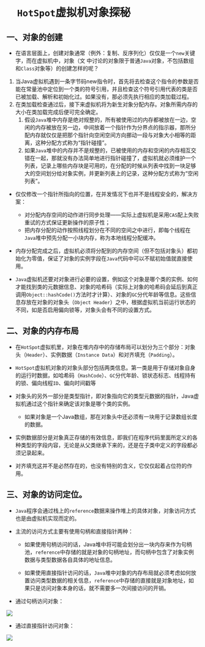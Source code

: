 # 　`HotSpot`虚拟机对象探秘



## 一、对象的创建

- 在语言层面上，创建对象通常（例外：复制、反序列化）仅仅是一个`new`关键字，而在虚拟机中，对象（文
  中讨论的对象限于普通`Java`对象，不包括数组和`Class`对象等）的创建怎样的呢？

1. 当Java虚拟机遇到一条字节码new指令时，首先将去检查这个指令的参数是否能在常量池中定位到一个类的符号引用，并且检查这个符号引用代表的类是否已被加载、解析和初始化过。如果没有，那必须先执行相应的类加载过程。
2. 在类加载检查通过后，接下来虚拟机将为新生对象分配内存。对象所需内存的大小在类加载完成后便可完全确定。
   1. 假设`Java`堆中内存是绝对规整的，所有被使用过的内存都被放在一边，空闲的内存被放在另一边，中间放着一个指针作为分界点的指示器，那所分配内存就仅仅是把那个指针向空闲空间方向挪动一段与对象大小相等的距离，这种分配方式称为“指针碰撞”。
   2. 如果`Java`堆中的内存并不是规整的，已被使用的内存和空闲的内存相互交错在一起，那就没有办法简单地进行指针碰撞了，虚拟机就必须维护一个列表，记录上哪些内存块是可用的，在分配的时候从列表中找到一块足够大的空间划分给对象实例，并更新列表上的记录，这种分配方式称为“空闲列表”。

- 仅仅修改一个指针所指向的位置，在并发情况下也并不是线程安全的，解决方案：
  - 对分配内存空间的动作进行同步处理——实际上虚拟机是采用`CAS`配上失败重试的方式保证更新操作的原子性；
  - 把内存分配的动作按照线程划分在不同的空间之中进行，即每个线程在`Java`堆中预先分配一小块内存，称为本地线程分配缓冲。

- 内存分配完成之后，虚拟机必须将分配到的内存空间（但不包括对象头）都初始化为零值，保证了对象的实例字段在`Java`代码中可以不赋初始值就直接使用。
- `Java`虚拟机还要对对象进行必要的设置，例如这个对象是哪个类的实例、如何才能找到类的元数据信息、对象的哈希码（实际上对象的哈希码会延后到真正调用`Object::hashCode()`方法时才计算）、对象的`GC`分代年龄等信息。这些信息存放在对象的对象头（`Object Header`）之中，根据虚拟机当前运行状态的不同，如是否启用偏向锁等，对象头会有不同的设置方式。





## 二、对象的内存布局

- 在`HotSpot`虚拟机里，对象在堆内存中的存储布局可以划分为三个部分：对象头（`Header`）、实例数据（`Instance Data`）和对齐填充（`Padding`）。

- `HotSpot`虚拟机对象的对象头部分包括两类信息。第一类是用于存储对象自身的运行时数据，如哈希码（`HashCode`）、`GC`分代年龄、锁状态标志、线程持有的锁、偏向线程`ID`、偏向时间戳等

- 对象头的另外一部分是类型指针，即对象指向它的类型元数据的指针，Java虚拟机通过这个指针来确定该对象是哪个类的实例。
  - 如果对象是一个Java数组，那在对象头中还必须有一块用于记录数组长度的数据。

- 实例数据部分是对象真正存储的有效信息，即我们在程序代码里面所定义的各种类型的字段内容，无论是从父类继承下来的，还是在子类中定义的字段都必须记录起来。

- 对齐填充这并不是必然存在的，也没有特别的含义，它仅仅起着占位符的作用。



## 三、对象的访问定位。

- `Java`程序会通过栈上的`reference`数据来操作堆上的具体对象，对象访问方式也是由虚拟机实现而定的。

- 主流的访问方式主要有使用句柄和直接指针两种：

  - 如果使用句柄访问的话，Java堆中将可能会划分出一块内存来作为句柄池，`reference`中存储的就是对象的句柄地址，而句柄中包含了对象实例数据与类型数据各自具体的地址信息。

  - 如果使用直接指针访问的话，`Java`堆中对象的内存布局就必须考虑如何放置访问类型数据的相关信息，`reference`中存储的直接就是对象地址，如果只是访问对象本身的话，就不需要多一次间接访问的开销。

- 通过句柄访问对象：

![](D:\java笔记\JVM总结\image\通过句柄访问对象.png)

- 通过直接指针访问对象：

![](D:\java笔记\JVM总结\image\通过指针访问对象.png)